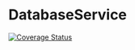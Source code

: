 # DatabaseService

[![Coverage Status](https://coveralls.io/repos/github/GottMusIg/DatabaseService/badge.svg?branch=master)](https://coveralls.io/github/GottMusIg/DatabaseService?branch=master)